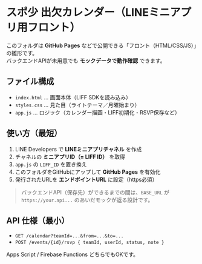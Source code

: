 # スポ少 出欠カレンダー（LINEミニアプリ用フロント）

このフォルダは **GitHub Pages** などで公開できる「フロント（HTML/CSS/JS）」の雛形です。  
バックエンドAPIが未用意でも **モックデータで動作確認** できます。

## ファイル構成
- `index.html` … 画面本体（LIFF SDKを読み込み）
- `styles.css` … 見た目（ライトテーマ／月曜始まり）
- `app.js` … ロジック（カレンダー描画・LIFF初期化・RSVP保存など）

## 使い方（最短）
1. LINE Developers で **LINEミニアプリチャネル** を作成
2. チャネルの **ミニアプリID（= LIFF ID）** を取得
3. `app.js` の `LIFF_ID` を置き換え
4. このフォルダをGitHubにアップして **GitHub Pages** を有効化
5. 発行されたURLを **エンドポイントURL** に設定（https必須）

> バックエンドAPI（保存先）ができるまでの間は、`BASE_URL` が `https://your.api...` のあいだモックが返る設計です。

## API 仕様（最小）
- `GET /calendar?teamId=...&from=...&to=...`
- `POST /events/{id}/rsvp { teamId, userId, status, note }`

Apps Script / Firebase Functions どちらでもOKです。
